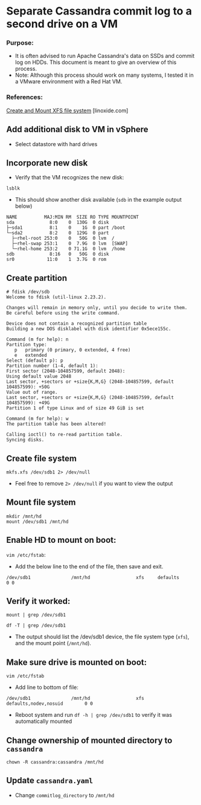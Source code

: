 # Separate Cassandra commit log to a second drive on a VM
### Purpose: 
- It is often advised to run Apache Cassandra's data on SSDs and commit log on HDDs. This document is meant to give an overview of this process. 
- Note: Although this process should work on many systems, I tested it in a VMware environment with a Red Hat VM. 

### References:
[Create and Mount XFS file system](https://linoxide.com/file-system/create-mount-extend-xfs-filesystem/) [linoxide.com]


## Add additional disk to VM in vSphere
- Select datastore with hard drives

## Incorporate new disk
- Verify that the VM recognizes the new disk:

```
lsblk
```
- This should show another disk available (`sdb` in the example output below)

```
NAME          MAJ:MIN RM  SIZE RO TYPE MOUNTPOINT
sda             8:0    0  130G  0 disk 
├─sda1          8:1    0    1G  0 part /boot
└─sda2          8:2    0  129G  0 part 
  ├─rhel-root 253:0    0   50G  0 lvm  /
  ├─rhel-swap 253:1    0  7.9G  0 lvm  [SWAP]
  └─rhel-home 253:2    0 71.1G  0 lvm  /home
sdb             8:16   0   50G  0 disk 
sr0            11:0    1  3.7G  0 rom
```

## Create partition

```
# fdisk /dev/sdb
Welcome to fdisk (util-linux 2.23.2).

Changes will remain in memory only, until you decide to write them.
Be careful before using the write command.

Device does not contain a recognized partition table
Building a new DOS disklabel with disk identifier 0x5ece155c.

Command (m for help): n
Partition type:
   p   primary (0 primary, 0 extended, 4 free)
   e   extended
Select (default p): p
Partition number (1-4, default 1): 
First sector (2048-104857599, default 2048): 
Using default value 2048
Last sector, +sectors or +size{K,M,G} (2048-104857599, default 104857599): +50G
Value out of range.
Last sector, +sectors or +size{K,M,G} (2048-104857599, default 104857599): +49G
Partition 1 of type Linux and of size 49 GiB is set

Command (m for help): w
The partition table has been altered!

Calling ioctl() to re-read partition table.
Syncing disks.
```

## Create file system

```
mkfs.xfs /dev/sdb1 2> /dev/null
```
- Feel free to remove `2> /dev/null` if you want to view the output

## Mount file system

```
mkdir /mnt/hd
mount /dev/sdb1 /mnt/hd
```

## Enable HD to mount on boot:
`vim /etc/fstab`:
  - Add the below line to the end of the file, then save and exit.

  ```
  /dev/sdb1               /mnt/hd                 xfs     defaults        0 0
  ```


## Verify it worked:

```
mount | grep /dev/sdb1
```

```
df -T | grep /dev/sdb1
```

- The output should list the /dev/sdb1 device, the file system type (`xfs`), and the mount point (`/mnt/hd`). 

## Make sure drive is mounted on boot:

`vim /etc/fstab`
- Add line to bottom of file:

```
/dev/sdb1               /mnt/hd                 xfs     defaults,nodev,nosuid        0 0
```
- Reboot system and run `df -h | grep /dev/sdb1` to verify it was automatically mounted

## Change ownership of mounted directory to `cassandra`

```
chown -R cassandra:cassandra /mnt/hd
```

## Update `cassandra.yaml`
- Change `commitlog_directory` to `/mnt/hd`

